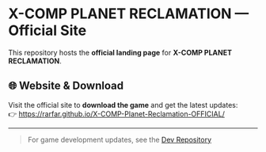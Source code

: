 # X-COMP PLANET RECLAMATION  — Official Site

This repository hosts the **official landing page** for **X-COMP PLANET RECLAMATION**.

## 🌐 Website & Download

Visit the official site to **download the game** and get the latest updates:  
👉 https://rarfar.github.io/X-COMP-Planet-Reclamation-OFFICIAL/

---

> For game development updates, see the [Dev Repository](https://github.com/rarfar/X-COMP-PLANET-RECLAMATION-2)
